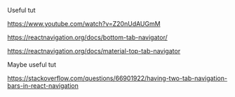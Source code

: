 Useful tut

https://www.youtube.com/watch?v=Z20nUdAUGmM

https://reactnavigation.org/docs/bottom-tab-navigator/

https://reactnavigation.org/docs/material-top-tab-navigator

Maybe useful tut

https://stackoverflow.com/questions/66901922/having-two-tab-navigation-bars-in-react-navigation